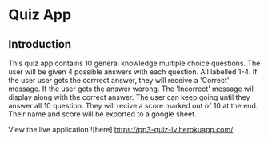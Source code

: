 # Quiz App


## Introduction
This quiz app contains 10 general knowledge multiple choice questions. The user will be given 4 possible answers with each question. All labelled 1-4. If the user user gets the corrrect answer, they will receive a 'Correct' message. If the user gets the answer worong. The 'Incorrect' message will display along with the correct answer. The user can keep going until they answer all 10 question. They will recive a score marked out of 10 at the end. Their name and score will be exported to a google sheet.

View the live application ![here] https://pp3-quiz-lv.herokuapp.com/

